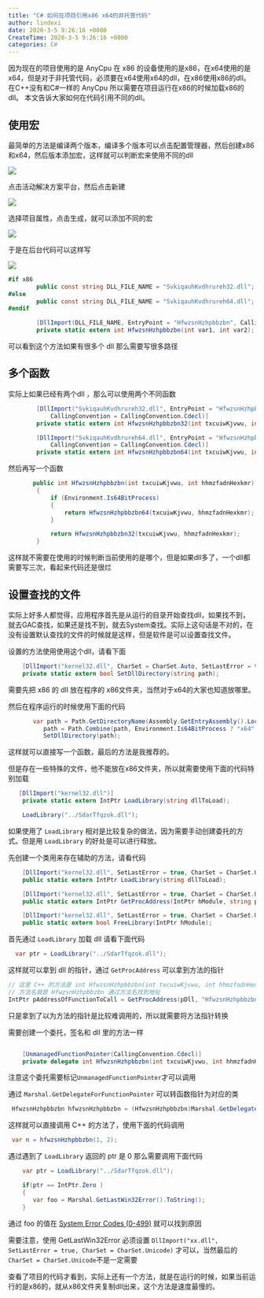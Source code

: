 ```yaml
---
title: "C# 如何在项目引用x86 x64的非托管代码"
author: lindexi
date: 2020-3-5 9:26:16 +0800
CreateTime: 2020-3-5 9:26:16 +0800
categories: C#
---
```


因为现在的项目使用的是 AnyCpu 在 x86 的设备使用的是x86，在x64使用的是x64，但是对于非托管代码，必须要在x64使用x64的dll，在x86使用x86的dll。在C++没有和C#一样的 AnyCpu 所以需要在项目运行在x86的时候加载x86的dll。
本文告诉大家如何在代码引用不同的dll。

<!--more-->



<div id="toc"></div>

## 使用宏

最简单的方法是编译两个版本，编译多个版本可以点击配置管理器，然后创建x86和x64，然后版本添加宏，这样就可以判断宏来使用不同的dll

![](http://image.acmx.xyz/34fdad35-5dfe-a75b-2b4b-8c5e313038e2%2F201833204844.jpg)

点击活动解决方案平台，然后点击新建

![](http://image.acmx.xyz/34fdad35-5dfe-a75b-2b4b-8c5e313038e2%2F201833205351.jpg)

选择项目属性，点击生成，就可以添加不同的宏

![](http://image.acmx.xyz/34fdad35-5dfe-a75b-2b4b-8c5e313038e2%2F20183320561.jpg)

于是在后台代码可以这样写

![](http://image.acmx.xyz/34fdad35-5dfe-a75b-2b4b-8c5e313038e2%2F201833205742.jpg)

```csharp
#if x86
        public const string DLL_FILE_NAME = "SvkiqauhKvdhrureh32.dll";
#else
        public const string DLL_FILE_NAME = "SvkiqauhKvdhrureh64.dll";
#endif

        [DllImport(DLL_FILE_NAME, EntryPoint = "HfwzsnHzhpbbzbn", CallingConvention = CallingConvention.Cdecl)]
        private static extern int HfwzsnHzhpbbzbn(int var1, int var2);

```

可以看到这个方法如果有很多个 dll 那么需要写很多路径

## 多个函数

实际上如果已经有两个dll ，那么可以使用两个不同函数

```csharp
        [DllImport("SvkiqauhKvdhrureh32.dll", EntryPoint = "HfwzsnHzhpbbzbn",
            CallingConvention = CallingConvention.Cdecl)]
        private static extern int HfwzsnHzhpbbzbn32(int txcuiwKjvwu, int hhmzfadnHexkmr);

        [DllImport("SvkiqauhKvdhrureh64.dll", EntryPoint = "HfwzsnHzhpbbzbn",
            CallingConvention = CallingConvention.Cdecl)]
        private static extern int HfwzsnHzhpbbzbn64(int txcuiwKjvwu, int hhmzfadnHexkmr);
```

然后再写一个函数

```csharp
       public int HfwzsnHzhpbbzbn(int txcuiwKjvwu, int hhmzfadnHexkmr)
        {
            if (Environment.Is64BitProcess)
            {
                return HfwzsnHzhpbbzbn64(txcuiwKjvwu, hhmzfadnHexkmr);
            }

            return HfwzsnHzhpbbzbn32(txcuiwKjvwu, hhmzfadnHexkmr);
        }
```

这样就不需要在使用的时候判断当前使用的是哪个，但是如果dll多了，一个dll都需要写三次，看起来代码还是很烂

## 设置查找的文件

实际上好多人都觉得，应用程序首先是从运行的目录开始查找dll，如果找不到，就去GAC查找，如果还是找不到，就去System查找。实际上这句话是不对的，在没有设置默认查找的文件的时候就是这样，但是软件是可以设置查找文件。

设置的方法使用使用这个dll，请看下面

```csharp
    [DllImport("kernel32.dll", CharSet = CharSet.Auto, SetLastError = true)]
    private static extern bool SetDllDirectory(string path);
```

需要先把 x86 的 dll 放在程序的 x86文件夹，当然对于x64的大家也知道放哪里。

然后在程序运行的时候使用下面的代码

```csharp
       var path = Path.GetDirectoryName(Assembly.GetEntryAssembly().Location);
          path = Path.Combine(path, Environment.Is64BitProcess ? "x64" : "x86");
          SetDllDirectory(path);
```

这样就可以直接写一个函数，最后的方法是我推荐的。

但是存在一些特殊的文件，他不能放在x86文件夹，所以就需要使用下面的代码特别加载

```csharp
   [DllImport("kernel32.dll")]
    private static extern IntPtr LoadLibrary(string dllToLoad);

    LoadLibrary("../SdarTfqzok.dll");
```

如果使用了 `LoadLibrary` 相对是比较复杂的做法，因为需要手动创建委托的方式。但是用  `LoadLibrary` 的好处是可以进行释放。

先创建一个类用来存在辅助的方法，请看代码

```csharp
    [DllImport("kernel32.dll", SetLastError = true, CharSet = CharSet.Unicode)]
    public static extern IntPtr LoadLibrary(string dllToLoad);

    [DllImport("kernel32.dll", SetLastError = true, CharSet = CharSet.Unicode)]
    public static extern IntPtr GetProcAddress(IntPtr hModule, string procedureName);

    [DllImport("kernel32.dll", SetLastError = true, CharSet = CharSet.Unicode)]
    public static extern bool FreeLibrary(IntPtr hModule);
``` 

首先通过 `LoadLibrary` 加载 dll 请看下面代码

```csharp
  var ptr = LoadLibrary("../SdarTfqzok.dll");

```

这样就可以拿到 dll 的指针，通过 `GetProcAddress` 可以拿到方法的指针

```csharp
// 这里 C++ 的方法是 int HfwzsnHzhpbbzbn(int txcuiwKjvwu, int hhmzfadnHexkmr)
// 方法名就是 HfwzsnHzhpbbzbn 通过方法名找到地址
IntPtr pAddressOfFunctionToCall = GetProcAddress(pDll, "HfwzsnHzhpbbzbn32");
```

只是拿到了以为方法的指针是比较难调用的，所以就需要将方法指针转换

需要创建一个委托，签名和 dll 里的方法一样

```csharp

    [UnmanagedFunctionPointer(CallingConvention.Cdecl)]
    private delegate int HfwzsnHzhpbbzbn(int txcuiwKjvwu, int hhmzfadnHexkmr);

```

注意这个委托需要标记`UnmanagedFunctionPointer`才可以调用

通过 `Marshal.GetDelegateForFunctionPointer` 可以转函数指针为对应的类

```csharp
 HfwzsnHzhpbbzbn hfwzsnHzhpbbzbn = (HfwzsnHzhpbbzbn)Marshal.GetDelegateForFunctionPointer(pAddressOfFunctionToCall, typeof(HfwzsnHzhpbbzbn));
```

这样就可以直接调用 C++ 的方法了，使用下面的代码调用

```csharp
 var n = hfwzsnHzhpbbzbn(1, 2);
```

遇过遇到了 `LoadLibrary` 返回的 ptr 是 0 那么需要调用下面代码

```csharp
    var ptr = LoadLibrary("../SdarTfqzok.dll");

    if(ptr == IntPtr.Zero )
    {
       var foo = Marshal.GetLastWin32Error().ToString();
    }
```

通过 foo 的值在 [System Error Codes (0-499)](https://docs.microsoft.com/en-us/windows/desktop/debug/system-error-codes--0-499- ) 就可以找到原因

需要注意，使用 GetLastWin32Error 必须设置 `DllImport("xx.dll", SetLastError = true, CharSet = CharSet.Unicode)` 才可以，当然最后的`CharSet = CharSet.Unicode`不是一定需要

查看了项目的代码才看到，实际上还有一个方法，就是在运行的时候，如果当前运行的是x86的，就从x86文件夹复制dll出来，这个方法是速度最慢的。

